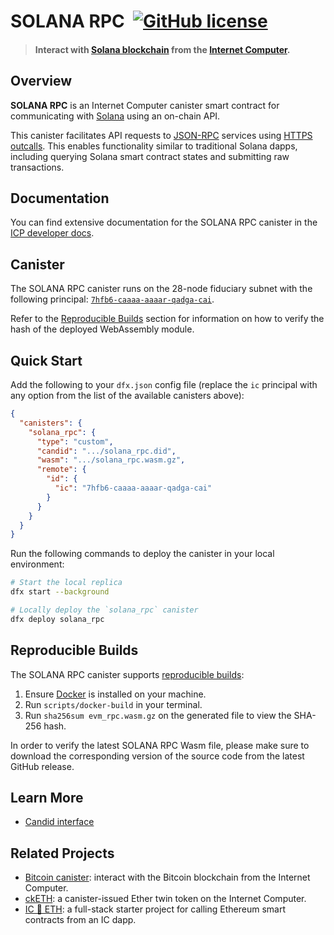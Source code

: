 # SOLANA RPC &nbsp;[![GitHub license](https://img.shields.io/badge/license-Apache%202.0-blue.svg)](https://opensource.org/licenses/Apache-2.0)

> #### Interact with [Solana blockchain](https://solana.com) from the [Internet Computer](https://internetcomputer.org/).

## Overview

**SOLANA RPC** is an Internet Computer canister smart contract for communicating
with [Solana](https://solana.com/) using an on-chain API.

This canister facilitates API requests to [JSON-RPC](https://solana.com/docs/rpc) services
using [HTTPS outcalls](https://internetcomputer.org/https-outcalls). This enables
functionality similar to traditional Solana dapps, including querying Solana smart contract states and submitting
raw transactions.

## Documentation

You can find extensive documentation for the SOLANA RPC canister in
the [ICP developer docs](https://internetcomputer.org/docs/current/developer-docs/multi-chain/ethereum/evm-rpc/overview).

## Canister

The SOLANA RPC canister runs on the 28-node fiduciary subnet with the following
principal: [`7hfb6-caaaa-aaaar-qadga-cai`](https://dashboard.internetcomputer.org/canister/7hfb6-caaaa-aaaar-qadga-cai).

Refer to the [Reproducible Builds](#reproducible-builds) section for information on how to verify the hash of the
deployed WebAssembly module.

## Quick Start

Add the following to your `dfx.json` config file (replace the `ic` principal with any option from the list of the
available canisters above):

```json
{
  "canisters": {
    "solana_rpc": {
      "type": "custom",
      "candid": ".../solana_rpc.did",
      "wasm": ".../solana_rpc.wasm.gz",
      "remote": {
        "id": {
          "ic": "7hfb6-caaaa-aaaar-qadga-cai"
        }
      }
    }
  }
}
```

Run the following commands to deploy the canister in your local environment:

```sh
# Start the local replica
dfx start --background

# Locally deploy the `solana_rpc` canister
dfx deploy solana_rpc
```

## Reproducible Builds

The SOLANA RPC canister
supports [reproducible builds](https://internetcomputer.org/docs/current/developer-docs/smart-contracts/test/reproducible-builds):

1. Ensure [Docker](https://www.docker.com/get-started/) is installed on your machine.
2. Run `scripts/docker-build` in your terminal.
4. Run `sha256sum evm_rpc.wasm.gz` on the generated file to view the SHA-256 hash.

In order to verify the latest SOLANA RPC Wasm file, please make sure to download the corresponding version of the source
code from the latest GitHub release.

## Learn More

* [Candid interface](https://github.com/internet-computer-protocol/evm-rpc-canister/blob/main/candid/evm_rpc.did)

## Related Projects

* [Bitcoin canister](https://github.com/dfinity/bitcoin-canister): interact with the Bitcoin blockchain from the
  Internet Computer.
* [ckETH](https://forum.dfinity.org/t/cketh-a-canister-issued-ether-twin-token-on-the-ic/22819): a canister-issued Ether
  twin token on the Internet Computer.
* [IC 🔗 ETH](https://github.com/dfinity/ic-eth-starter): a full-stack starter project for calling Ethereum smart
  contracts from an IC dapp.